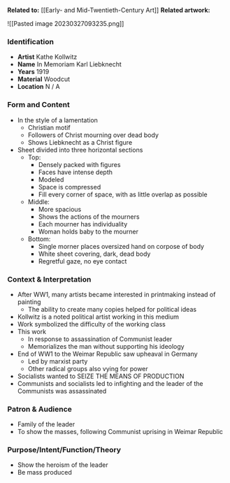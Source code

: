 **Related to:** [[Early- and Mid-Twentieth-Century Art]]
**Related artwork:** 

![[Pasted image 20230327093235.png]]

### Identification
- **Artist** Kathe Kollwitz
- **Name** In Memoriam Karl Liebknecht
- **Years** 1919
- **Material** Woodcut
- **Location** N / A

### Form and Content
- In the style of a lamentation
	- Christian motif
	- Followers of Christ mourning over dead body
	- Shows Liebknecht as a Christ figure
- Sheet divided into three horizontal sections
	- Top:
		- Densely packed with figures
		- Faces have intense depth
		- Modeled
		- Space is compressed
		- Fill every corner of space, with as little overlap as possible
	- Middle:
		- More spacious
		- Shows the actions of the mourners
		- Each mourner has individuality
		- Woman holds baby to the mourner
	- Bottom:
		- Single morner places oversized hand on corpose of body
		- White sheet covering, dark, dead body
		- Regretful gaze, no eye contact

### Context & Interpretation
- After WW1, many artists became interested in printmaking instead of painting
	- The ability to create many copies helped for political ideas
- Kollwitz is a noted political artist working in this medium
- Work symbolized the difficulty of the working class
- This work
	- In response to assassination of Communist leader
	- Memorializes the man without supporting his ideology
- End of WW1 to the Weimar Republic saw upheaval in Germany
	- Led by marxist party
	- Other radical groups also vying for power
- Socialists wanted to SEIZE THE MEANS OF PRODUCTION
- Communists and socialists led to infighting and the leader of the Communists was assassinated

### Patron & Audience
- Family of the leader
- To show the masses, following Communist uprising in Weimar Republic

### Purpose/Intent/Function/Theory
- Show the heroism of the leader
- Be mass produced
